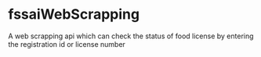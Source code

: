 # fssaiWebScrapping
A web scrapping api which can check the status of food license by entering the registration id  or license number
